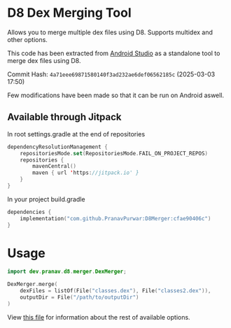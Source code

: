 # D8 Dex Merging Tool

Allows you to merge multiple dex files using D8. Supports multidex and other options.

This code has been extracted from [Android Studio](https://cs.android.com/android-studio/platform/tools/base)
as a standalone tool to merge dex files using D8.

Commit Hash: `4a71eee69871580140f3ad232ae6def06562185c` (2025-03-03 17:50)

Few modifications have been made so that it can be run on Android aswell.


## Available through Jitpack

In root settings.gradle at the end of repositories

```kt
dependencyResolutionManagement {
    repositoriesMode.set(RepositoriesMode.FAIL_ON_PROJECT_REPOS)
    repositories {
        mavenCentral()
        maven { url 'https://jitpack.io' }
    }
}
```

In your project build.gradle
```kt
dependencies {
    implementation("com.github.PranavPurwar:D8Merger:cfae90406c")
}
```

# Usage

```kt
import dev.pranav.d8.merger.DexMerger;

DexMerger.merge(
    dexFiles = listOf(File("classes.dex"), File("classes2.dex")),
    outputDir = File("/path/to/outputDir")
)
```

View [this file](https://github.com/PranavPurwar/D8Merger/blob/9c2f00ba3f2585d58b4ffc0004d32fa2f68487a1/src/main/kotlin/dev/pranav/d8/merger/DexMerger.kt#L1) for information about the rest of available options.
